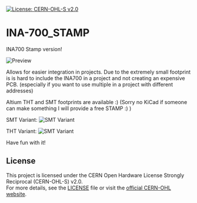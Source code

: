 [![License: CERN-OHL-S v2.0](https://img.shields.io/badge/License-CERN--OHL--S-blue.svg)](https://ohwr.org/project/cernohl/wikis/Documents/CERN-OHL-version-2)

# INA-700_STAMP
INA700 Stamp version!

![Preview](https://github.com/Flamingo-tech/INA-700_STAMP/INA_700_STAMP_v1.0.0_ATLIUM_FOOTPRINTS/INA700_STAMP_V1.0.png)


Allows for easier integration in projects. Due to the extremely small footprint is is hard to include the INA700 in a project and not creating an expensive PCB. (especially if you want to use multiple in a project with different addresses)

Altium THT and SMT footprints are available :) (Sorry no KiCad if someone can make something I will provide a free STAMP :) )

SMT Variant:
![SMT Variant](https://github.com/Flamingo-tech/INA-700_STAMP/Images/12.jpg)

THT Variant:
![SMT Variant](https://github.com/Flamingo-tech/INA-700_STAMP/Images/11.jpg)

Have fun with it!

## License
This project is licensed under the CERN Open Hardware License Strongly Reciprocal (CERN-OHL-S) v2.0.  
For more details, see the [LICENSE](./LICENSE) file or visit the [official CERN-OHL website](https://ohwr.org/cern_ohl).
